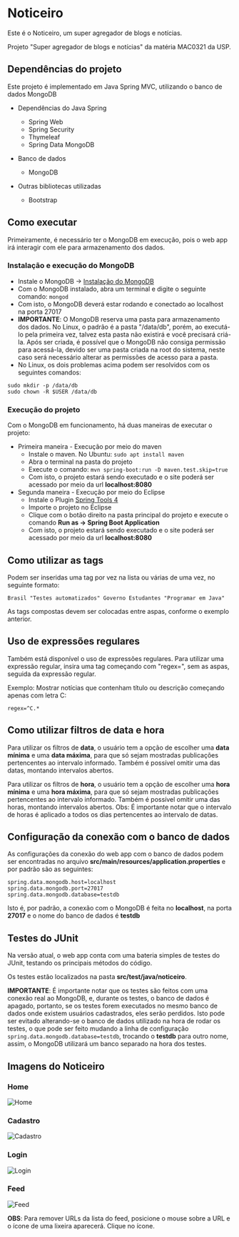 # Noticeiro

Este é o Noticeiro, um super agregador de blogs e notícias.

Projeto "Super agregador de blogs e notícias" da matéria MAC0321 da USP.

## Dependências do projeto
Este projeto é implementado em Java Spring MVC, utilizando o banco de dados MongoDB

* Dependências do Java Spring
    * Spring Web
    * Spring Security
    * Thymeleaf
    * Spring Data MongoDB
    
* Banco de dados
    * MongoDB

* Outras bibliotecas utilizadas
    * Bootstrap

## Como executar
Primeiramente, é necessário ter o MongoDB em execução, pois o web app irá interagir
com ele para armazenamento dos dados.

### Instalação e execução do MongoDB
* Instale o MongoDB -> [Instalação do MongoDB](https://docs.mongodb.com/manual/installation/)
* Com o MongoDB instalado, abra um terminal e digite o seguinte comando: ```mongod```
* Com isto, o MongoDB deverá estar rodando e conectado ao localhost na porta 27017
* __IMPORTANTE__: O MongoDB reserva uma pasta para armazenamento dos dados. No Linux, o padrão é a pasta "/data/db",
porém, ao executá-lo pela primeira vez, talvez esta pasta não existirá e você precisará criá-la. Após ser criada,
é possível que o MongoDB não consiga permissão para acessá-la, devido ser uma pasta criada na root do sistema, neste caso
será necessário alterar as permissões de acesso para a pasta.
* No Linux, os dois problemas acima podem ser resolvidos com os seguintes comandos:
```
sudo mkdir -p /data/db
sudo chown -R $USER /data/db
```

### Execução do projeto
Com o MongoDB em funcionamento, há duas maneiras de executar o projeto:
* Primeira maneira - Execução por meio do maven
    * Instale o maven. No Ubuntu: ```sudo apt install maven```
    * Abra o terminal na pasta do projeto
    * Execute o comando: ```mvn spring-boot:run -D maven.test.skip=true```
    * Com isto, o projeto estará sendo executado e o site poderá ser acessado por meio da url __localhost:8080__
* Segunda maneira - Execução por meio do Eclipse
    * Instale o Plugin [Spring Tools 4](https://marketplace.eclipse.org/content/spring-tools-4-aka-spring-tool-suite-4)
    * Importe o projeto no Eclipse
    * Clique com o botão direito na pasta principal do projeto e execute o comando __Run as -> Spring Boot Application__
    * Com isto, o projeto estará sendo executado e o site poderá ser acessado por meio da url __localhost:8080__

## Como utilizar as tags
Podem ser inseridas uma tag por vez na lista ou várias de uma vez, no seguinte formato:

```Brasil "Testes automatizados" Governo Estudantes "Programar em Java"```


As tags compostas devem ser colocadas entre aspas, conforme o exemplo anterior.

## Uso de expressões regulares  

Também está disponível o uso de expressões regulares. Para utilizar uma expressão regular, insira uma tag começando
com "regex=", sem as aspas, seguida da expressão regular.


Exemplo: Mostrar notícias que contenham título ou descrição começando apenas com letra C:

```regex=^C.*```
 
## Como utilizar filtros de data e hora
Para utilizar os filtros de __data__, o usuário tem a opção de escolher uma __data mínima__ e uma __data máxima__, para que só sejam mostradas publicações pertencentes ao intervalo informado.
Também é possível omitir uma das datas, montando intervalos abertos.

Para utilizar os filtros de __hora__, o usuário tem a opção de escolher uma __hora mínima__ e uma __hora máxima__, para que só sejam mostradas publicações pertencentes ao intervalo informado.
Também é possível omitir uma das horas, montando intervalos abertos.
Obs: É importante notar que o intervalo de horas é aplicado a todos os dias pertencentes ao intervalo de datas.

## Configuração da conexão com o banco de dados
As configurações da conexão do web app com o banco de dados podem ser encontradas no arquivo
__src/main/resources/application.properties__ e por padrão são as seguintes:
```
spring.data.mongodb.host=localhost
spring.data.mongodb.port=27017
spring.data.mongodb.database=testdb
```
Isto é, por padrão, a conexão com o MongoDB é feita no __localhost__, na porta __27017__ e o nome do banco de dados é __testdb__

## Testes do JUnit
Na versão atual, o web app conta com uma bateria simples de testes do JUnit, testando os principais métodos do código.


Os testes estão localizados na pasta __src/test/java/noticeiro__.

__IMPORTANTE__:
É importante notar que os testes são feitos com uma conexão real ao MongoDB, e, durante os testes, o banco de dados é apagado, portanto,
se os testes forem executados no mesmo banco de dados onde existem usuários cadastrados, eles serão perdidos. Isto pode ser evitado alterando-se
o banco de dados utilizado na hora de rodar os testes, o que pode ser feito mudando a linha de configuração ```spring.data.mongodb.database=testdb```, trocando o __testdb__ para outro nome, assim, o MongoDB utilizará um banco separado na hora dos testes.

## Imagens do Noticeiro
### Home
![Home](https://i.ibb.co/gz7vwzn/Screenshot-from-2020-06-12-04-09-16.png)
### Cadastro
![Cadastro](https://i.ibb.co/XkMrszz/Screenshot-from-2020-05-21-16-22-21.png)
### Login
![Login](https://i.ibb.co/jkR5whj/Screenshot-from-2020-05-21-16-22-32.png)
### Feed
![Feed](https://i.ibb.co/RjykDyn/Screenshot-from-2020-06-30-23-20-15.png)

__OBS__: Para remover URLs da lista do feed, posicione o mouse sobre a URL e o ícone de uma lixeira aparecerá. Clique no ícone.
